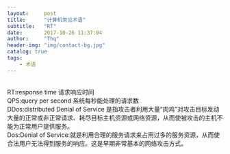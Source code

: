 ```yaml
---
layout:     post
title:      "计算机常见术语"
subtitle:   "RT"
date:       2017-10-26 11:37:04
author:     "Thq"
header-img: "img/contact-bg.jpg"
catalog: true
tags:
    - 术语
---
```


<br>RT:response time  请求响应时间
<br>QPS:query per second  系统每秒能处理的请求数
<br>DDos:distributed Denial of Service 是指攻击者利用大量“肉鸡”对攻击目标发动大量的正常或非正常请求、耗尽目标主机资源或网络资源，从而使被攻击的主机不能为正常用户提供服务。
<br>Dos:Denial of Service:就是利用合理的服务请求来占用过多的服务资源，从而使合法用户无法得到服务的响应。这是早期非常基本的网络攻击方式。